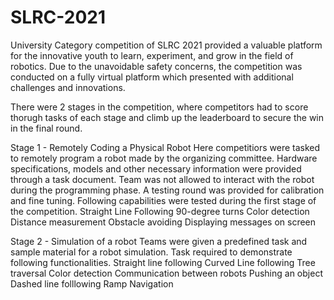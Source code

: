 # SLRC-2021
University Category competition of SLRC  2021 provided a valuable platform for the innovative youth to learn, experiment, and grow in the field of robotics. 
Due to the unavoidable safety concerns, the competition was conducted on a fully virtual platform which presented with additional challenges and innovations.

There were 2 stages in the competition, where competitors had to score thorugh tasks of each stage and climb up the leaderboard to secure the win in the final round.

Stage 1 - Remotely Coding a Physical Robot
Here competitiors were tasked to remotely program a robot made by the organizing committee.
Hardware specifications, models and other necessary information were provided through a task document.
Team was not allowed to interact with the robot during the programming phase.
A testing round was provided for calibration and fine tuning.
Following capabilities were tested during the first stage of the competition.
  Straight Line Following
  90-degree turns
  Color detection
  Distance measurement
  Obstacle avoiding
  Displaying messages on screen

Stage 2 - Simulation of a robot
Teams were given a predefined task and sample material for a robot simulation.
Task required to demonstrate following functionalities.
  Straight line following
  Curved Line following
  Tree traversal
  Color detection
  Communication between robots
  Pushing an object
  Dashed line folllowing
  Ramp Navigation
